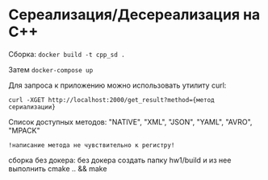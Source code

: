 # Сереализация/Десереализация на C++

Сборка:
``
    docker build -t cpp_sd .
``

Затем
``
    docker-compose up
``

Для запроса к приложению можно использовать утилиту curl:
    
    curl -XGET http://localhost:2000/get_result?method={метод сериализации}

Список доступных методов: "NATIVE", "XML", "JSON", "YAML", "AVRO", "MPACK"

``
!написание метода не чувствительно к регистру!
``

сборка без докера: без докера создать папку hw1/build и из нее выполнить cmake .. && make
